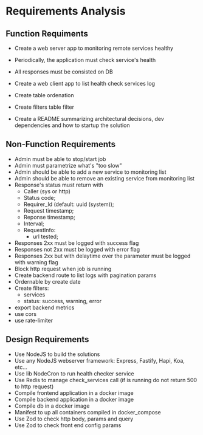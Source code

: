 # Requirements Analysis

## Function Requiments

- Create a web server app to monitoring remote services healthy
- Periodically, the application must check service's health
- All responses must be consisted on DB

- Create a web client app to list health check services log
- Create table ordenation
- Create filters table filter

- Create a README summarizing architectural decisions, dev dependencies and how to startup the solution

## Non-Function Requirements

- Admin must be able to stop/start job
- Admin must parametrize what's "too slow"
- Admin should be able to add a new service to monitoring list
- Admin should be able to remove an existing service from monitoring list
- Response's status must return with
  - Caller (sys or http)
  - Status code;
  - Requirer_Id (default: uuid (system));
  - Request timestamp;
  - Reponse timestamp;
  - Interval;
  - RequestInfo:
    - url tested;
- Responses 2xx must be logged with success flag
- Responses not 2xx must be logged with error flag
- Responses 2xx but with delaytime over the parameter must be logged with warning flag
- Block http request when job is running
- Create backend route to list logs with pagination params
- Ordernable by create date
- Create filters:
  - services
  - status: success, warning, error
- export backend metrics
- use cors
- use rate-limiter

## Design Requirements

- Use NodeJS to build the solutions
- Use any NodeJS webserver framework: Express, Fastify, Hapi, Koa, etc...
- Use lib NodeCron to run health checker service
- Use Redis to manage check_services call (if is running do not return 500 to http request)
- Compile frontend application in a docker image
- Compile backend application in a docker image
- Compile db in a docker image
- Manifest to up all containers compiled in docker_compose
- Use Zod to check http body, params and query
- Use Zod to check front end config params